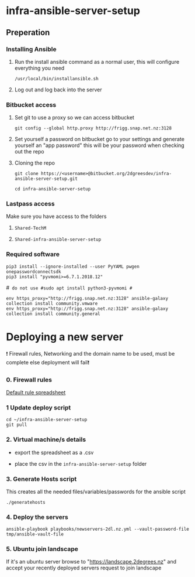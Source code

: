 # infra-ansible-server-setup

## Preperation
### Installing Ansible

1. Run the install ansible command as a normal user, this will configure everything you need

    ```
    /usr/local/bin/installansible.sh
    ```
	
2. Log out and log back into the server


### Bitbucket access

1. Set git to use a proxy so we can access bitbucket

    ```
    git config --global http.proxy http://frigg.snap.net.nz:3128
    ```

2. Set yourself a password
on bitbucket go to your settings and generate yourself an "app password" this will be your password when checking out the repo

3. Cloning the repo

    ```
    git clone https://<username>@bitbucket.org/2dgreesdev/infra-ansible-server-setup.git
    ```
    ```
    cd infra-ansible-server-setup
    ```

### Lastpass access

Make sure you have access to the folders

1) `Shared-TechM`

2) `Shared-infra-ansible-server-setup`


### Required software

```
pip3 install --ignore-installed --user PyYAML pwgen onepasswordconnectsdk
pip3 install "pyvmomi>=6.7.1.2018.12"
```

#``` do not use
#sudo apt install python3-pyvmomi
#```

```
env https_proxy="http://frigg.snap.net.nz:3128" ansible-galaxy collection install community.vmware
env https_proxy="http://frigg.snap.net.nz:3128" ansible-galaxy collection install community.general
```


# Deploying a new server

:exclamation: Firewall rules, Networking and the domain name to be used, must be complete else deployment will fail:exclamation:

### 0. Firewall rules
[Default rule spreadsheet](https://2degreesnz.sharepoint.com/:x:/r/sites/Team-InfrastructureEngineeringAndOperations/Shared%20Documents/General/Linux/Firewall/new-server-default-firewallrules.xlsx?d=w21b307a19781403f86628d1ba5dfcce9&csf=1&web=1&e=NWrKhi)

### 1 Update deploy script
```
cd ~/infra-ansible-server-setup
git pull
```

### 2. Virtual machine/s details

* export the spreadsheet as a .csv

* place the csv in the `infra-ansible-server-setup` folder

### 3. Generate Hosts script

This creates all the needed files/variables/passwords for the ansible script

```
./generatehosts
```


### 4. Deploy the servers
```
ansible-playbook playbooks/newservers-2dl.nz.yml --vault-password-file tmp/ansible-vault-file
```

### 5. Ubuntu join landscape
If it's an ubuntu server browse to "https://landscape.2degrees.nz" and accept your recently deployed servers request to join landscape
